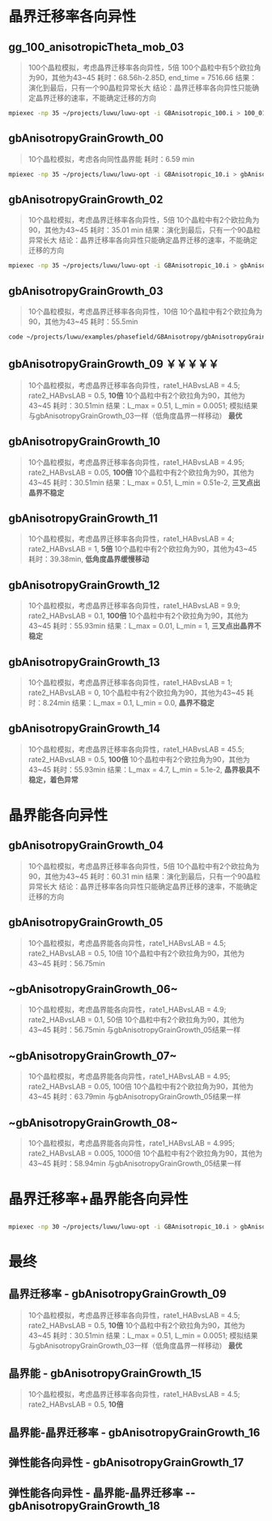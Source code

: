# 晶界迁移率各向异性
## gg_100_anisotropicTheta_mob_03
> 100个晶粒模拟，考虑晶界迁移率各向异性，5倍
> 100个晶粒中有5个欧拉角为90，其他为43~45
> 耗时：68.56h-2.85D, end_time = 7516.66
> 结果：演化到最后，只有一个90晶粒异常长大
> 结论：晶界迁移率各向异性只能确定晶界迁移的速率，不能确定迁移的方向
> 
```bash
mpiexec -np 35 ~/projects/luwu/luwu-opt -i GBAnisotropic_100.i > 100_01.log
```
## gbAnisotropyGrainGrowth_00
> 10个晶粒模拟，考虑各向同性晶界能
> 耗时：6.59 min
```bash
mpiexec -np 35 ~/projects/luwu/luwu-opt -i GBAnisotropic_10.i > gbAnisotropyGrainGrowth_00.log
```

## gbAnisotropyGrainGrowth_02
> 10个晶粒模拟，考虑晶界迁移率各向异性，5倍
> 10个晶粒中有2个欧拉角为90，其他为43~45
> 耗时：35.01 min
> 结果：演化到最后，只有一个90晶粒异常长大
> 结论：晶界迁移率各向异性只能确定晶界迁移的速率，不能确定迁移的方向
```bash
mpiexec -np 35 ~/projects/luwu/luwu-opt -i GBAnisotropic_10.i > gbAnisotropyGrainGrowth_02.log
```

## gbAnisotropyGrainGrowth_03
> 10个晶粒模拟，考虑晶界迁移率各向异性，10倍
> 10个晶粒中有2个欧拉角为90，其他为43~45
> 耗时：55.5min
```bash
code ~/projects/luwu/examples/phasefield/GBAnisotropy/gbAnisotropyGrainGrowth_0*/out_gbAnisotropyGrainGrowth_04.csv
```

## **gbAnisotropyGrainGrowth_09** ￥￥￥￥￥ 
> 10个晶粒模拟，考虑晶界迁移率各向异性，rate1_HABvsLAB = 4.5; rate2_HABvsLAB = 0.5, **10倍**
> 10个晶粒中有2个欧拉角为90，其他为43~45
> 耗时：30.51min
> 结果：L_max = 0.51, L_min = 0.0051; 模拟结果与gbAnisotropyGrainGrowth_03一样（低角度晶界一样移动）
> **最优**


## gbAnisotropyGrainGrowth_10
> 10个晶粒模拟，考虑晶界迁移率各向异性，rate1_HABvsLAB = 4.95; rate2_HABvsLAB = 0.05, **100倍**
> 10个晶粒中有2个欧拉角为90，其他为43~45
> 耗时：30.51min
> 结果：L_max = 0.51, L_min = 0.51e-2, **三叉点出晶界不稳定**

## gbAnisotropyGrainGrowth_11
> 10个晶粒模拟，考虑晶界迁移率各向异性，rate1_HABvsLAB = 4; rate2_HABvsLAB = 1, **5倍**
> 10个晶粒中有2个欧拉角为90，其他为43~45
> 耗时：39.38min, **低角度晶界缓慢移动**
<!-- > 结果：L_max = 0.51, L_min = 0.51e-2 -->

## gbAnisotropyGrainGrowth_12
> 10个晶粒模拟，考虑晶界迁移率各向异性，rate1_HABvsLAB = 9.9; rate2_HABvsLAB = 0.1, **100倍**
> 10个晶粒中有2个欧拉角为90，其他为43~45
> 耗时：55.93min
> 结果：L_max = 0.01, L_min = 1, **三叉点出晶界不稳定**

## gbAnisotropyGrainGrowth_13
> 10个晶粒模拟，考虑晶界迁移率各向异性，rate1_HABvsLAB = 1; rate2_HABvsLAB = 0, 
> 10个晶粒中有2个欧拉角为90，其他为43~45
> 耗时：8.24min
> 结果：L_max = 0.1, L_min = 0.0, **晶界不稳定**

## gbAnisotropyGrainGrowth_14
> 10个晶粒模拟，考虑晶界迁移率各向异性，rate1_HABvsLAB = 45.5; rate2_HABvsLAB = 0.5, **100倍**
> 10个晶粒中有2个欧拉角为90，其他为43~45
> 耗时：55.93min
> 结果：L_max = 4.7, L_min = 5.1e-2, **晶界极具不稳定，着色异常**
> 

# 晶界能各向异性
## gbAnisotropyGrainGrowth_04
> 10个晶粒模拟，考虑晶界迁移率各向异性，5倍
> 10个晶粒中有2个欧拉角为90，其他为43~45
> 耗时：60.31 min
> 结果：演化到最后，只有一个90晶粒异常长大
> 结论：晶界迁移率各向异性只能确定晶界迁移的速率，不能确定迁移的方向


## gbAnisotropyGrainGrowth_05
> 10个晶粒模拟，考虑晶界能各向异性，rate1_HABvsLAB = 4.5; rate2_HABvsLAB = 0.5, 10倍
> 10个晶粒中有2个欧拉角为90，其他为43~45
> 耗时：56.75min

## ~gbAnisotropyGrainGrowth_06~
> 10个晶粒模拟，考虑晶界能各向异性，rate1_HABvsLAB = 4.9; rate2_HABvsLAB = 0.1, 50倍
> 10个晶粒中有2个欧拉角为90，其他为43~45
> 耗时：56.75min
> 与gbAnisotropyGrainGrowth_05结果一样

## ~gbAnisotropyGrainGrowth_07~
> 10个晶粒模拟，考虑晶界能各向异性，rate1_HABvsLAB = 4.95; rate2_HABvsLAB = 0.05, 100倍
> 10个晶粒中有2个欧拉角为90，其他为43~45
> 耗时：63.79min
> 与gbAnisotropyGrainGrowth_05结果一样

## ~gbAnisotropyGrainGrowth_08~
> 10个晶粒模拟，考虑晶界能各向异性，rate1_HABvsLAB = 4.995; rate2_HABvsLAB = 0.005, 1000倍
> 10个晶粒中有2个欧拉角为90，其他为43~45
> 耗时：58.94min
> 与gbAnisotropyGrainGrowth_05结果一样

# 晶界迁移率+晶界能各向异性
## 
```bash
mpiexec -np 30 ~/projects/luwu/luwu-opt -i GBAnisotropic_10.i > gbAnisotropyGrainGrowth_01.log
```
# 最终
## 晶界迁移率 - gbAnisotropyGrainGrowth_09
> 10个晶粒模拟，考虑晶界迁移率各向异性，rate1_HABvsLAB = 4.5; rate2_HABvsLAB = 0.5, **10倍**
> 10个晶粒中有2个欧拉角为90，其他为43~45
> 耗时：30.51min
> 结果：L_max = 0.51, L_min = 0.0051; 模拟结果与gbAnisotropyGrainGrowth_03一样（低角度晶界一样移动）
> **最优**

## 晶界能 - gbAnisotropyGrainGrowth_15
> 10个晶粒模拟，考虑晶界迁移率各向异性，rate1_HABvsLAB = 4.5; rate2_HABvsLAB = 0.5, **10倍**

## 晶界能-晶界迁移率 - gbAnisotropyGrainGrowth_16

## 弹性能各向异性 - gbAnisotropyGrainGrowth_17

## 弹性能各向异性 - 晶界能-晶界迁移率 -- gbAnisotropyGrainGrowth_18

